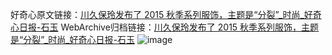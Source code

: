 好奇心原文链接：[川久保玲发布了 2015 秋季系列服饰，主题是“分裂”_时尚_好奇心日报-石玉](https://www.qdaily.com/articles/7259.html)
WebArchive归档链接：[川久保玲发布了 2015 秋季系列服饰，主题是“分裂”_时尚_好奇心日报-石玉](http://web.archive.org/web/20190623172148/https://www.qdaily.com/articles/7259.html)
![image](http://ww3.sinaimg.cn/large/007d5XDply1g3x0rx9ba0j30u09u47wh)